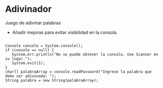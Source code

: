 # Adivinador
Juego de adivinar palabras

* Añadir mejoras para evitar visibilidad en la consola.
<code>
Console console = System.console();
if (console == null) {
   System.err.println("No se puede obtener la consola. Use Scanner en su lugar.");
   System.exit(1);
}
char[] palabraArray = console.readPassword("Ingrese la palabra que debe ser adivinada: ");
String palabra = new String(palabraArray);
</code>
